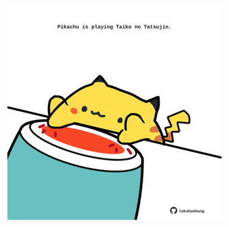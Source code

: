 <!-- built at 13/08/2023, 03:00:57 UTC -->
<p align="center">
  <img width="500" height="500" src="./ReadmeImage.svg">
</p>
